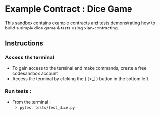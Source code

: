 
# Example Contract : Dice Game

This sandbox contains example contracts and tests demonstrating how to build a simple dice game & tests using xian-contracting.

## Instructions

### Access the terminal

- To gain access to the terminal and make commands, create a free codesandbox account
- Access the terminal by clicking the ( [>_] ) button in the bottom left.


### Run tests :

- From the terminal : 
   - `pytest tests/test_dice.py`

